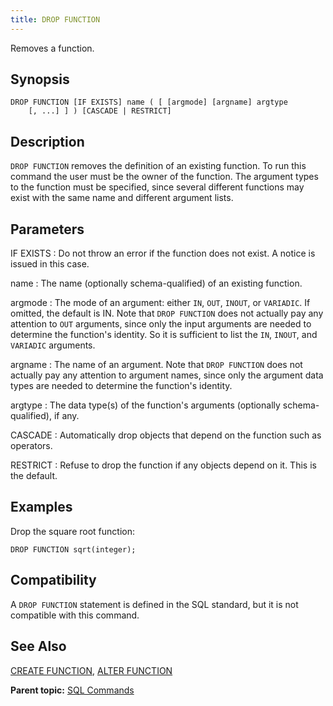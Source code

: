 ```yaml
---
title: DROP FUNCTION 
---
```


Removes a function.

## <a id="section2"></a>Synopsis 

``` {#sql_command_synopsis}
DROP FUNCTION [IF EXISTS] name ( [ [argmode] [argname] argtype 
    [, ...] ] ) [CASCADE | RESTRICT]
```

## <a id="section3"></a>Description 

`DROP FUNCTION` removes the definition of an existing function. To run this command the user must be the owner of the function. The argument types to the function must be specified, since several different functions may exist with the same name and different argument lists.

## <a id="section4"></a>Parameters 

IF EXISTS
:   Do not throw an error if the function does not exist. A notice is issued in this case.

name
:   The name \(optionally schema-qualified\) of an existing function.

argmode
:   The mode of an argument: either `IN`, `OUT`, `INOUT`, or `VARIADIC`. If omitted, the default is IN. Note that `DROP FUNCTION` does not actually pay any attention to `OUT` arguments, since only the input arguments are needed to determine the function's identity. So it is sufficient to list the `IN`, `INOUT`, and `VARIADIC` arguments.

argname
:   The name of an argument. Note that `DROP FUNCTION` does not actually pay any attention to argument names, since only the argument data types are needed to determine the function's identity.

argtype
:   The data type\(s\) of the function's arguments \(optionally schema-qualified\), if any.

CASCADE
:   Automatically drop objects that depend on the function such as operators.

RESTRICT
:   Refuse to drop the function if any objects depend on it. This is the default.

## <a id="section5"></a>Examples 

Drop the square root function:

```
DROP FUNCTION sqrt(integer);
```

## <a id="section6"></a>Compatibility 

A `DROP FUNCTION` statement is defined in the SQL standard, but it is not compatible with this command.

## <a id="section7"></a>See Also 

[CREATE FUNCTION](CREATE_FUNCTION.html), [ALTER FUNCTION](ALTER_FUNCTION.html)

**Parent topic:** [SQL Commands](../sql_commands/sql_ref.html)

